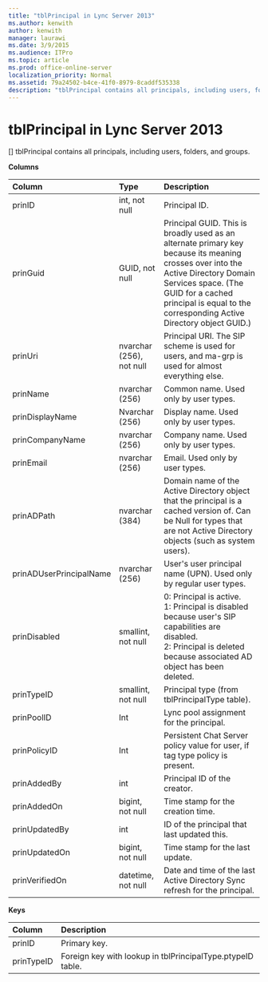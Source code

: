 ```yaml
---
title: "tblPrincipal in Lync Server 2013"
ms.author: kenwith
author: kenwith
manager: laurawi
ms.date: 3/9/2015
ms.audience: ITPro
ms.topic: article
ms.prod: office-online-server
localization_priority: Normal
ms.assetid: 79a24502-b4ce-41f0-8979-8caddf535338
description: "tblPrincipal contains all principals, including users, folders, and groups."
---
```


# tblPrincipal in Lync Server 2013
[]
tblPrincipal contains all principals, including users, folders, and groups.
  
**Columns**

|**Column**|**Type**|**Description**|
|:-----|:-----|:-----|
|prinID  <br/> |int, not null  <br/> |Principal ID.  <br/> |
|prinGuid  <br/> |GUID, not null  <br/> |Principal GUID. This is broadly used as an alternate primary key because its meaning crosses over into the Active Directory Domain Services space. (The GUID for a cached principal is equal to the corresponding Active Directory object GUID.)  <br/> |
|prinUri  <br/> |nvarchar (256), not null  <br/> |Principal URI. The SIP scheme is used for users, and ma-grp is used for almost everything else.  <br/> |
|prinName  <br/> |nvarchar (256)  <br/> |Common name. Used only by user types.  <br/> |
|prinDisplayName  <br/> |Nvarchar (256)  <br/> |Display name. Used only by user types.  <br/> |
|prinCompanyName  <br/> |nvarchar (256)  <br/> |Company name. Used only by user types.  <br/> |
|prinEmail  <br/> |nvarchar (256)  <br/> |Email. Used only by user types.  <br/> |
|prinADPath  <br/> |nvarchar (384)  <br/> |Domain name of the Active Directory object that the principal is a cached version of. Can be Null for types that are not Active Directory objects (such as system users).  <br/> |
|prinADUserPrincipalName  <br/> |nvarchar (256)  <br/> |User's user principal name (UPN). Used only by regular user types.  <br/> |
|prinDisabled  <br/> |smallint, not null  <br/> | 0: Principal is active.  <br/>  1: Principal is disabled because user's SIP capabilities are disabled.  <br/>  2: Principal is deleted because associated AD object has been deleted.  <br/> |
|prinTypeID  <br/> |smallint, not null  <br/> |Principal type (from tblPrincipalType table).  <br/> |
|prinPoolID  <br/> |Int  <br/> |Lync pool assignment for the principal.  <br/> |
|prinPolicyID  <br/> |Int  <br/> |Persistent Chat Server policy value for user, if tag type policy is present.  <br/> |
|prinAddedBy  <br/> |int  <br/> |Principal ID of the creator.  <br/> |
|prinAddedOn  <br/> |bigint, not null  <br/> |Time stamp for the creation time.  <br/> |
|prinUpdatedBy  <br/> |int  <br/> |ID of the principal that last updated this.  <br/> |
|prinUpdatedOn  <br/> |bigint, not null  <br/> |Time stamp for the last update.  <br/> |
|prinVerifiedOn  <br/> |datetime, not null  <br/> |Date and time of the last Active Directory Sync refresh for the principal.  <br/> |
   
**Keys**

|**Column**|**Description**|
|:-----|:-----|
|prinID  <br/> |Primary key.  <br/> |
|prinTypeID  <br/> |Foreign key with lookup in tblPrincipalType.ptypeID table.  <br/> |
   

